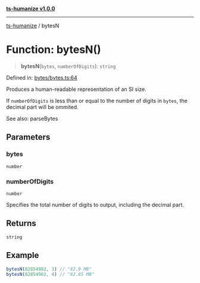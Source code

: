 [**ts-humanize v1.0.0**](../README.md)

***

[ts-humanize](../README.md) / bytesN

# Function: bytesN()

> **bytesN**(`bytes`, `numberOfDigits`): `string`

Defined in: [bytes/bytes.ts:64](https://github.com/Shiv-SB/ts-humanize/blob/540ea280fbbffb4f02169023da1f5402482baf2b/src/bytes/bytes.ts#L64)

Produces a human-readable representation of an SI size.

If `numberOfDigits` is less than or equal to the number of digits in `bytes`, the decimal part will be ommited.

See also: parseBytes

## Parameters

### bytes

`number`

### numberOfDigits

`number`

Specifies the total number of digits to output, including the decimal part.

## Returns

`string`

## Example

```ts
bytesN(82854982, 3) // "82.9 MB"
bytesN(82854982, 4) // "82.85 MB"
```
